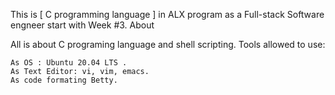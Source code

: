 This is [ C programming language ] in ALX program as a Full-stack Software engneer start with Week #3.
About

All is about C programing language and shell scripting.
Tools allowed to use:

    As OS : Ubuntu 20.04 LTS .
    As Text Editor: vi, vim, emacs.
    As code formating Betty.
